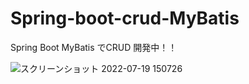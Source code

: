 # Spring-boot-crud-MyBatis
Spring Boot MyBatis でCRUD 開発中！！

![スクリーンショット 2022-07-19 150726](https://user-images.githubusercontent.com/90837337/179677583-44e0c642-d429-4810-b759-b0c5a1d8aa70.png)
